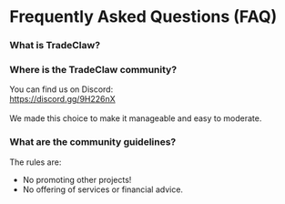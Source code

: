 # Frequently Asked Questions (FAQ)

### What is TradeClaw?

### Where is the TradeClaw community?
You can find us on Discord:\
https://discord.gg/9H226nX  \
\
We made this choice to make it manageable and easy to moderate.

### What are the community guidelines?
The rules are:
* No promoting other projects!
* No offering of services or financial advice.
